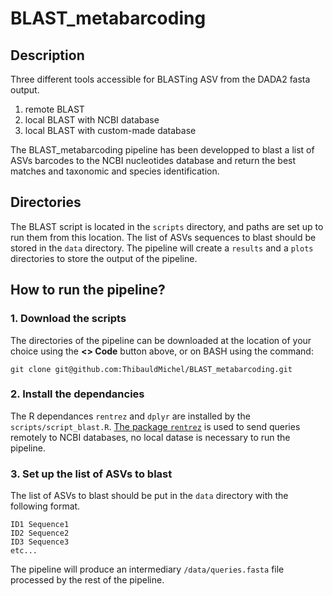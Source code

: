# BLAST_metabarcoding

## Description
Three different tools accessible for BLASTing ASV from the DADA2 fasta output. 
1. remote BLAST
2. local BLAST with NCBI database
3. local BLAST with custom-made database

The BLAST_metabarcoding pipeline has been developped to blast a list of ASVs barcodes to the NCBI nucleotides database and return the best matches and taxonomic and species identification.

## Directories
The BLAST script is located in the ```scripts``` directory, and paths are set up to run them from this location. The list of ASVs sequences to blast should be stored in the ```data``` directory.
The pipeline will create a ```results``` and a ```plots``` directories to store the output of the pipeline.

## How to run the pipeline?

### 1. Download the scripts
The directories of the pipeline can be downloaded at the location of your choice using the **<> Code** button above, or on BASH using the command:

```git clone git@github.com:ThibauldMichel/BLAST_metabarcoding.git```

### 2. Install the dependancies
The R dependances ```rentrez``` and ```dplyr``` are installed by the ```scripts/script_blast.R```.
[The package ```rentrez```](https://github.com/ropensci/rentrez) is used to send queries remotely to NCBI databases, no local datase is necessary to run the pipeline.

### 3. Set up the list of ASVs to blast
The list of ASVs to blast should be put in the ```data``` directory with the following format.

```
ID1 Sequence1
ID2 Sequence2
ID3 Sequence3
etc...
```

The pipeline will produce an intermediary ```/data/queries.fasta``` file processed by the rest of the pipeline.